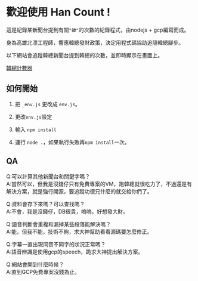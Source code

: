 # 歡迎使用 Han Count !

這是紀錄某新聞台提到有關`"韓"`的次數的紀錄程式，由nodejs + gcp編寫而成。

身為高雄北漂工程師，響應韓總發財政策，決定用程式碼協助追隨韓總腳步。

以下網站會追蹤韓總新聞台提到韓總的次數，並即時顯示在畫面上。

[韓總計數器](http://35.199.161.19/)

## 如何開始

1. 把 `_env.js` 更改成 `env.js`。

2. 更改`env.js`設定

3. 輸入 `npm install`

4. 運行 `node .`，如果執行失敗再`npm install`一次。

## QA

Q:可以計算其他新聞台和關鍵字嗎？<br>
A:當然可以，但我是沒錢仔只有免費專案的VM，跑韓總就很吃力了，不過還是有解決方案，就是強行開源，要追蹤功德兄什麼的就交給你們了。

Q:資料會存下來嗎？可以查找嗎？<br>
A:不會，我是沒錢仔，DB很貴，嗚嗚，好想發大財。

Q:語音判斷會重複和漏掉某些段落能解決嗎？<br>
A:能，但我不能，技術不夠，求大神幫助看看源碼要怎麼修正。

Q:字幕一直出現同音不同字的狀況正常嗎？<br>
A:語音辨識是使用gcp的speech，跪求大神提出解決方案。

Q:網站會開到什麼時候？<br>
A:直到GCP免費專案沒錢為止。